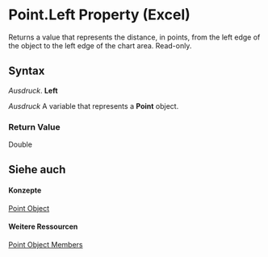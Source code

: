 
# Point.Left Property (Excel)

Returns a value that represents the distance, in points, from the left edge of the object to the left edge of the chart area. Read-only.


## Syntax

 _Ausdruck_. **Left**

 _Ausdruck_ A variable that represents a **Point** object.


### Return Value

Double


## Siehe auch


#### Konzepte


[Point Object](48ed9aec-2d29-ec4d-8e55-fca13982c358.md)
#### Weitere Ressourcen


[Point Object Members](http://msdn.microsoft.com/library/a533258d-fc3b-9fe1-2a77-a55ecbe7bd7a%28Office.15%29.aspx)